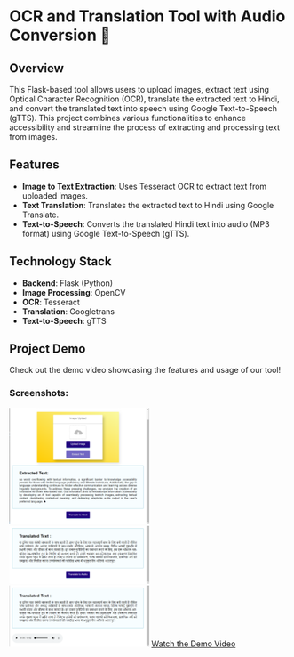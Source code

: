 # OCR and Translation Tool with Audio Conversion 🎯

## Overview
This Flask-based tool allows users to upload images, extract text using Optical Character Recognition (OCR), translate the extracted text to Hindi, and convert the translated text into speech using Google Text-to-Speech (gTTS). This project combines various functionalities to enhance accessibility and streamline the process of extracting and processing text from images.

## Features
- **Image to Text Extraction**: Uses Tesseract OCR to extract text from uploaded images.
- **Text Translation**: Translates the extracted text to Hindi using Google Translate.
- **Text-to-Speech**: Converts the translated Hindi text into audio (MP3 format) using Google Text-to-Speech (gTTS).

## Technology Stack
- **Backend**: Flask (Python)
- **Image Processing**: OpenCV
- **OCR**: Tesseract
- **Translation**: Googletrans
- **Text-to-Speech**: gTTS

## Project Demo

Check out the demo video showcasing the features and usage of our tool!

### Screenshots:
 <img src="https://github.com/Sunita-Shakuniya/data/blob/main/step%201.png?raw=true" alt="Project Demo" width="50%">
<img src="https://github.com/Sunita-Shakuniya/data/blob/main/step2.png?raw=true" alt="Project Demo" width="50%">
<img src="https://github.com/Sunita-Shakuniya/data/blob/main/step3.png?raw=true" alt="Project Demo" width="50%">
<!-- HTML for resizing -->
<a href="https://youtube.com/shorts/RLL_zCTxEUs?si=0oUm6EPeAAv8qWff" target="_blank">
   Watch the Demo Video
</a>

